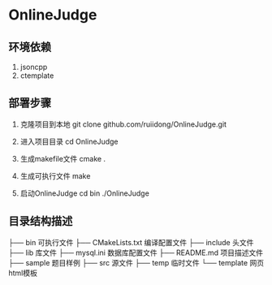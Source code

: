 OnlineJudge
===========================

## 环境依赖
1. jsoncpp
2. ctemplate

## 部署步骤
1. 克隆项目到本地
        git clone github.com/ruiidong/OnlineJudge.git

2. 进入项目目录
		cd OnlineJudge

3. 生成makefile文件
		cmake .

4. 生成可执行文件
		make

5. 启动OnlineJudge
		cd bin
		./OnlineJudge

## 目录结构描述
├── bin 可执行文件
├── CMakeLists.txt 编译配置文件
├── include 头文件
├── lib 库文件
├── mysql.ini 数据库配置文件
├── README.md 项目描述文件
├── sample 题目样例
├── src 源文件
├── temp 临时文件
└── template 网页html模板